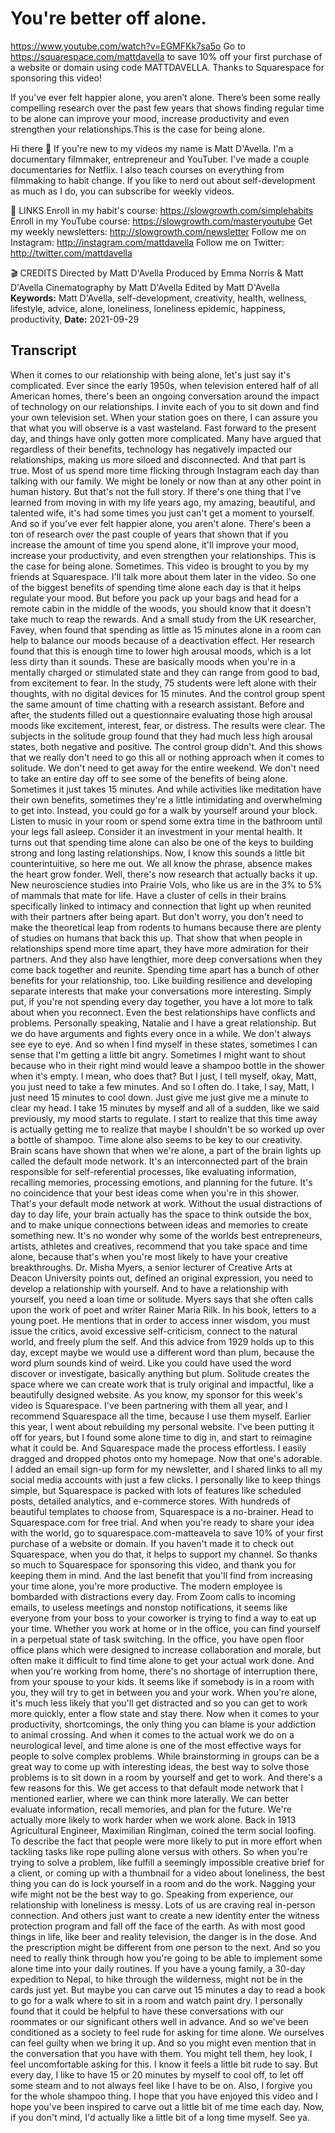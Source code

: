 # You're better off alone.
https://www.youtube.com/watch?v=EGMFKk7sa5o
Go to https://squarespace.com/mattdavella to save 10% off your first purchase of a website or domain using code MATTDAVELLA. Thanks to Squarespace for sponsoring this video!

If you’ve ever felt happier alone, you aren’t alone. There’s been some really compelling research over the past few years that shows finding regular time to be alone can improve your mood, increase productivity and even strengthen your relationships.This is the case for being alone.

Hi there 👋 If you're new to my videos my name is Matt D'Avella. I'm a documentary filmmaker, entrepreneur and YouTuber. I've made a couple documentaries for Netflix. I also teach courses on everything from filmmaking to habit change. If you like to nerd out about self-development as much as I do, you can subscribe for weekly videos.

🔗 LINKS
Enroll in my habit's course:  https://slowgrowth.com/simplehabits
Enroll in my YouTube course:  https://slowgrowth.com/masteryoutube
Get my weekly newsletters:  http://slowgrowth.com/newsletter
Follow me on Instagram:  http://instagram.com/mattdavella
Follow me on Twitter:  http://twitter.com/mattdavella

🎬 CREDITS
Directed by Matt D'Avella
Produced by Emma Norris & Matt D'Avella
Cinematography by Matt D'Avella
Edited by Matt D'Avella
**Keywords:** Matt D'Avella, self-development, creativity, health, wellness, lifestyle, advice, alone, loneliness, loneliness epidemic, happiness, productivity, 
**Date:** 2021-09-29

## Transcript
 When it comes to our relationship with being alone, let's just say it's complicated. Ever since the early 1950s, when television entered half of all American homes, there's been an ongoing conversation around the impact of technology on our relationships. I invite each of you to sit down and find your own television set. When your station goes on there, I can assure you that what you will observe is a vast wasteland. Fast forward to the present day, and things have only gotten more complicated. Many have argued that regardless of their benefits, technology has negatively impacted our relationships, making us more siloed and disconnected. And that part is true. Most of us spend more time flicking through Instagram each day than talking with our family. We might be lonely or now than at any other point in human history. But that's not the full story. If there's one thing that I've learned from moving in with my life years ago, my amazing, beautiful, and talented wife, it's had some times you just can't get a moment to yourself. And so if you've ever felt happier alone, you aren't alone. There's been a ton of research over the past couple of years that shown that if you increase the amount of time you spend alone, it'll improve your mood, increase your productivity, and even strengthen your relationships. This is the case for being alone. Sometimes. This video is brought to you by my friends at Squarespace. I'll talk more about them later in the video. So one of the biggest benefits of spending time alone each day is that it helps regulate your mood. But before you pack up your bags and head for a remote cabin in the middle of the woods, you should know that it doesn't take much to reap the rewards. And a small study from the UK researcher, Favey, when found that spending as little as 15 minutes alone in a room can help to balance our moods because of a deactivation effect. Her research found that this is enough time to lower high arousal moods, which is a lot less dirty than it sounds. These are basically moods when you're in a mentally charged or stimulated state and they can range from good to bad, from excitement to fear. In the study, 75 students were left alone with their thoughts, with no digital devices for 15 minutes. And the control group spent the same amount of time chatting with a research assistant. Before and after, the students filled out a questionnaire evaluating those high arousal moods like excitement, interest, fear, or distress. The results were clear. The subjects in the solitude group found that they had much less high arousal states, both negative and positive. The control group didn't. And this shows that we really don't need to go this all or nothing approach when it comes to solitude. We don't need to get away for the entire weekend. We don't need to take an entire day off to see some of the benefits of being alone. Sometimes it just takes 15 minutes. And while activities like meditation have their own benefits, sometimes they're a little intimidating and overwhelming to get into. Instead, you could go for a walk by yourself around your block. Listen to music in your room or spend some extra time in the bathroom until your legs fall asleep. Consider it an investment in your mental health. It turns out that spending time alone can also be one of the keys to building strong and long lasting relationships. Now, I know this sounds a little bit counterintuitive, so here me out. We all know the phrase, absence makes the heart grow fonder. Well, there's now research that actually backs it up. New neuroscience studies into Prairie Vols, who like us are in the 3% to 5% of mammals that mate for life. Have a cluster of cells in their brains specifically linked to intimacy and connection that light up when reunited with their partners after being apart. But don't worry, you don't need to make the theoretical leap from rodents to humans because there are plenty of studies on humans that back this up. That show that when people in relationships spend more time apart, they have more admiration for their partners. And they also have lengthier, more deep conversations when they come back together and reunite. Spending time apart has a bunch of other benefits for your relationship, too. Like building resilience and developing separate interests that make your conversations more interesting. Simply put, if you're not spending every day together, you have a lot more to talk about when you reconnect. Even the best relationships have conflicts and problems. Personally speaking, Natalie and I have a great relationship. But we do have arguments and fights every once in a while. We don't always see eye to eye. And so when I find myself in these states, sometimes I can sense that I'm getting a little bit angry. Sometimes I might want to shout because who in their right mind would leave a shampoo bottle in the shower when it's empty. I mean, who does that? But I just, I tell myself, okay, Matt, you just need to take a few minutes. And so I often do. I take, I say, Matt, I just need 15 minutes to cool down. Just give me just give me a minute to clear my head. I take 15 minutes by myself and all of a sudden, like we said previously, my mood starts to regulate. I start to realize that this time away is actually getting me to realize that maybe I shouldn't be so worked up over a bottle of shampoo. Time alone also seems to be key to our creativity. Brain scans have shown that when we're alone, a part of the brain lights up called the default mode network. It's an interconnected part of the brain responsible for self-referential processes, like evaluating information, recalling memories, processing emotions, and planning for the future. It's no coincidence that your best ideas come when you're in this shower. That's your default mode network at work. Without the usual distractions of day to day life, your brain actually has the space to think outside the box, and to make unique connections between ideas and memories to create something new. It's no wonder why some of the worlds best entrepreneurs, artists, athletes and creatives, recommend that you take space and time alone, because that's when you're most likely to have your creative breakthroughs. Dr. Misha Myers, a senior lecturer of Creative Arts at Deacon University points out, defined an original expression, you need to develop a relationship with yourself. And to have a relationship with yourself, you need a loan time or solitude. Myers says that she often calls upon the work of poet and writer Rainer Maria Rilk. In his book, letters to a young poet. He mentions that in order to access inner wisdom, you must issue the critics, avoid excessive self-criticism, connect to the natural world, and freely plum the self. And this advice from 1929 holds up to this day, except maybe we would use a different word than plum, because the word plum sounds kind of weird. Like you could have used the word discover or investigate, basically anything but plum. Solitude creates the space where we can create work that is truly original and impactful, like a beautifully designed website. As you know, my sponsor for this week's video is Squarespace. I've been partnering with them all year, and I recommend Squarespace all the time, because I use them myself. Earlier this year, I went about rebuilding my personal website. I've been putting it off for years, but I found some alone time to dig in, and start to reimagine what it could be. And Squarespace made the process effortless. I easily dragged and dropped photos onto my homepage. Now that one's adorable. I added an email sign-up form for my newsletter, and I shared links to all my social media accounts with just a few clicks. I personally like to keep things simple, but Squarespace is packed with lots of features like scheduled posts, detailed analytics, and e-commerce stores. With hundreds of beautiful templates to choose from, Squarespace is a no-brainer. Head to Squarespace.com for free trial. And when you're ready to share your idea with the world, go to squarespace.com-matteavela to save 10% of your first purchase of a website or domain. If you haven't made it to check out Squarespace, when you do that, it helps to support my channel. So thanks so much to Squarespace for sponsoring this video, and thank you for keeping them in mind. And the last benefit that you'll find from increasing your time alone, you're more productive. The modern employee is bombarded with distractions every day. From Zoom calls to incoming emails, to useless meetings and nonstop notifications, it seems like everyone from your boss to your coworker is trying to find a way to eat up your time. Whether you work at home or in the office, you can find yourself in a perpetual state of task switching. In the office, you have open floor office plans which were designed to increase collaboration and morale, but often make it difficult to find time alone to get your actual work done. And when you're working from home, there's no shortage of interruption there, from your spouse to your kids. It seems like if somebody is in a room with you, they will try to get in between you and your work. When you're alone, it's much less likely that you'll get distracted and so you can get to work more quickly, enter a flow state and stay there. Now when it comes to your productivity, shortcomings, the only thing you can blame is your addiction to animal crossing. And when it comes to the actual work we do on a neurological level, and time alone is one of the most effective ways for people to solve complex problems. While brainstorming in groups can be a great way to come up with interesting ideas, the best way to solve those problems is to sit down in a room by yourself and get to work. And there's a few reasons for this. We get access to that default mode network that I mentioned earlier, where we can think more laterally. We can better evaluate information, recall memories, and plan for the future. We're actually more likely to work harder when we work alone. Back in 1913 Agricultural Engineer, Maximilian Ringlman, coined the term social loofing. To describe the fact that people were more likely to put in more effort when tackling tasks like rope pulling alone versus with others. So when you're trying to solve a problem, like fulfill a seemingly impossible creative brief for a client, or coming up with a thumbnail for a video about loneliness, the best thing you can do is lock yourself in a room and do the work. Nagging your wife might not be the best way to go. Speaking from experience, our relationship with loneliness is messy. Lots of us are craving real in-person connection. And others just want to create a new identity enter the witness protection program and fall off the face of the earth. As with most good things in life, like beer and reality television, the danger is in the dose. And the prescription might be different from one person to the next. And so you need to really think through how you're going to be able to implement some alone time into your daily routines. If you have a young family, a 30-day expedition to Nepal, to hike through the wilderness, might not be in the cards just yet. But maybe you can carve out 15 minutes a day to read a book to go for a walk where to sit in a room and watch paint dry. I personally found that it could be helpful to have these conversations with our roommates or our significant others well in advance. And so we've been conditioned as a society to feel rude for asking for time alone. We ourselves can feel guilty when we bring it up. And so you might even mention that in the conversation that you have with them. You might tell them, hey look, I feel uncomfortable asking for this. I know it feels a little bit rude to say. But every day, I like to have 15 or 20 minutes by myself to cool off, to let off some steam and to not always feel like I have to be on. Also, I forgive you for the whole shampoo thing. I hope that you have enjoyed this video and I hope you've been inspired to carve out a little bit of me time each day. Now, if you don't mind, I'd actually like a little bit of a long time myself. See ya.
